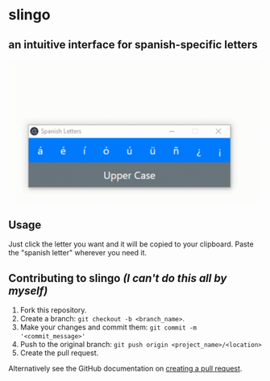 # slingo
## an intuitive interface for spanish-specific letters

![demo](demo.gif)

## Usage

Just click the letter you want and it will be copied to your clipboard. Paste the "spanish letter" wherever you need it. 

## Contributing to slingo *(I can't do this all by myself)*

1. Fork this repository.
2. Create a branch: `git checkout -b <branch_name>`.
3. Make your changes and commit them: `git commit -m '<commit_message>'`
4. Push to the original branch: `git push origin <project_name>/<location>`
5. Create the pull request.

Alternatively see the GitHub documentation on [creating a pull request](https://help.github.com/en/github/collaborating-with-issues-and-pull-requests/creating-a-pull-request).